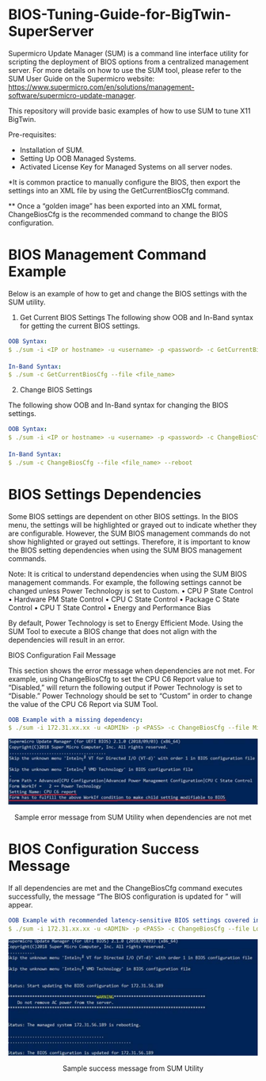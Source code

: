 # BIOS-Tuning-Guide-for-BigTwin-SuperServer

Supermicro Update Manager (SUM) is a command line interface utility for scripting the deployment of BIOS options from a centralized management server. For more details on how to use the SUM tool, please refer to the SUM User Guide on the Supermicro website: https://www.supermicro.com/en/solutions/management-software/supermicro-update-manager.

This repository will provide basic examples of how to use SUM to tune X11 BigTwin.

Pre-requisites:
- Installation of SUM.
- Setting Up OOB Managed Systems.
- Activated License Key for Managed Systems on all server nodes. 

*It is common practice to manually configure the BIOS, then export the settings into an XML file by using
the GetCurrentBiosCfg command.

** Once a “golden image” has been exported into an XML format, ChangeBiosCfg is the recommended
command to change the BIOS configuration.

# BIOS Management Command Example
Below is an example of how to get and change the BIOS settings with the SUM utility.

1. Get Current BIOS Settings
The following show OOB and In-Band syntax for getting the current BIOS settings.

```yml
OOB Syntax:
$ ./sum -i <IP or hostname> -u <username> -p <password> -c GetCurrentBiosCfg --file <file_name>

In-Band Syntax:
$ ./sum -c GetCurrentBiosCfg --file <file_name>
```

2. Change BIOS Settings

The following show OOB and In-Band syntax for changing the BIOS settings.

```yml
OOB Syntax:
$ ./sum -i <IP or hostname> -u <username> -p <password> -c ChangeBiosCfg --file <file_name> --reboot

In-Band Syntax:
$ ./sum -c ChangeBiosCfg --file <file_name> --reboot
```

# BIOS Settings Dependencies

Some BIOS settings are dependent on other BIOS settings. In the BIOS menu, the settings will be highlighted or grayed out to indicate whether they are configurable. However, the SUM BIOS
management commands do not show highlighted or grayed out settings. Therefore, it is important to know the BIOS setting dependencies when using the SUM BIOS management commands.

Note:
It is critical to understand dependencies when using the SUM BIOS management commands. For example, the following settings cannot be changed unless Power Technology is set to Custom.
• CPU P State Control
• Hardware PM State Control
• CPU C State Control
• Package C State Control
• CPU T State Control
• Energy and Performance Bias

By default, Power Technology is set to Energy Efficient Mode. Using the SUM Tool to execute a BIOS change that does not align with the dependencies will result in an error. 

BIOS Configuration Fail Message

This section shows the error message when dependencies are not met. For example, using ChangeBiosCfg to set the CPU C6 Report value to “Disabled,” will return the following output if Power Technology is set to “Disable.” Power Technology should be set to “Custom” in order to change the
value of the CPU C6 Report via SUM Tool.

```yml
OOB Example with a missing dependency:
$ ./sum -i 172.31.xx.xx -u <ADMIN> -p <PASS> -c ChangeBiosCfg --file MissingDependency.xml --reboot
```

![](https://github.com/Solutions-Guy/BIOS-Tuning-Guide/blob/master/Sample%20error%20message%20message%20from%20SUM%20Utility%20when%20dependencies%20are%20not%20met.PNG)
<p align="center">Sample error message from SUM Utility when dependencies are not met</p>

# BIOS Configuration Success Message

If all dependencies are met and the ChangeBiosCfg command executes successfully, the message “The BIOS configuration is updated for <IP address>” will appear.


```yml
OOB Example with recommended latency-sensitive BIOS settings covered in section 3.3:
$ ./sum -i 172.31.xx.xx -u <ADMIN> -p <PASS> -c ChangeBiosCfg --file LowLatency.xml --reboot
```

![](https://github.com/Solutions-Guy/BIOS-Tuning-Guide/blob/master/Sample%20success%20message%20from%20SUM%20Utility.PNG)
<p align="center">Sample success message from SUM Utility</p>
